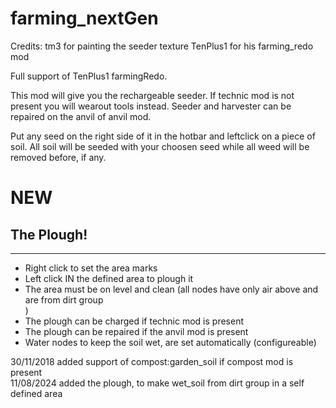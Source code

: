 # farming_nextGen

Credits:
tm3 for painting the seeder texture
TenPlus1 for his farming_redo mod


Full support of TenPlus1 farmingRedo.

This mod will give you the rechargeable
seeder. If technic mod is not present you will
wearout tools instead. Seeder and harvester can
be repaired on the anvil of anvil mod.

Put any seed on the right side of it in the hotbar
and leftclick on a piece of soil. 
All soil will be seeded with your choosen seed while
all weed will be removed before, if any.

# NEW<br>
## The Plough!
---
<ul>
    <li>Right click to set the area marks</li>
    <li>Left click IN the defined area to plough it</li>
    <li>The area must be on level and clean (all nodes have only air above and are from dirt group</li>)
    <li>The plough can be charged if technic mod is present</li>
    <li>The plough can be repaired if the anvil mod is present</li>
    <li>Water nodes to keep the soil wet, are set automatically (configureable)</li>
</ul>

30/11/2018 added support of compost:garden_soil if compost mod is present<br>
11/08/2024 added the plough, to make wet_soil from dirt group in a self defined area<br>



